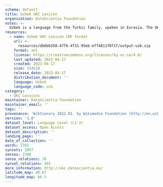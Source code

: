 ```yaml
---
schema: default
title: Uzbek UKC Lexicon
organization: DataScientia Foundation
notes: >-
  Uzbek is a language from the Turkic family, spoken in Eurasia. The UKC Lexicon of Uzbek is represented as a lexico-semantic network. It consists of words, word senses, synsets, as well as sense-level and synset-level relationships.
resources:
  - name: Uzbek UKC Lexicon LMF format
    url: >-
      resources/db6b6358-47f6-4f31-95eb-eff4811f071f/output-uzb.zip
    format: xml
    license: https://creativecommons.org/licenses/by-nc-sa/4.0/
    last_updated: 2023-04-17
    created: 2023-04-17
    size: 154510
    release_date: 2023-04-17
    distribution_document: ''
    language: Uzbek
    language_code: uzb
category:
  - UKC Lexicons
maintainer: DataScientia Foundation
maintainer_email: ''
tags: ''
provenance: 'Wiktionary 2022.01. by Wikimedia Foundation (http://en.wiktionary.org); CogNet 2.1 by Khuyagbaatar Batsuren, National University of Mongolia (http://cognet.ukc.disi.unitn.it); KinDiv: Kinship Diversity 1.0 by Temuulen Khishigsuren (http://ukc.disi.unitn.it/index.php/kinship/); UniMet: Universal Metonymy 1.0 by Temuulen Khishigsuren and Gábor Bella (http://ukc.disi.unitn.it/index.php/metonymy/); MorphyNet 2.0 by Gábor Bella and Khuyagbaatar Batsuren (http://ukc.disi.unitn.it/index.php/morphynet/); Antonymy 1.0 by Gábor Bella (http://ukc.datascientia.eu); Princeton WordNet 2.1 by Princeton University (https://wordnet.princeton.edu)'
version: '1.0'
dataset_level: Language Level (L1-2)
dataset_access: Open Access
dataset_description: ''
landing_page: ''
date_of_collection: ''
words: 2762
synsets: 2057
senses: 2786
sense_relations: 78
synset_relations: 455
more_information: http://ukc.datascientia.eu/
latitude_map: 40.67
longitude_map: 66.5
---
```

